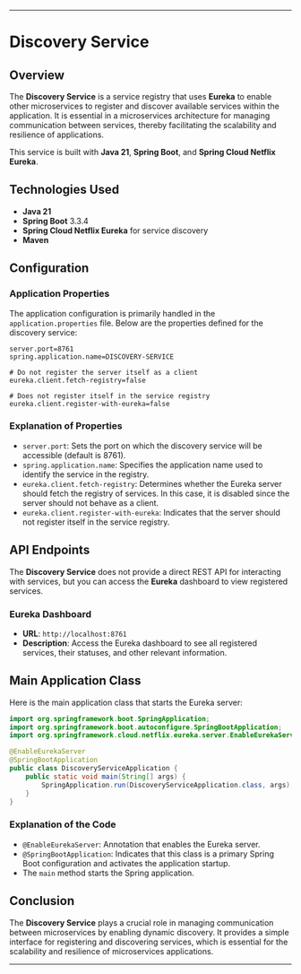 
---

# Discovery Service

## Overview
The **Discovery Service** is a service registry that uses **Eureka** to enable other microservices to register and discover available services within the application. It is essential in a microservices architecture for managing communication between services, thereby facilitating the scalability and resilience of applications.

This service is built with **Java 21**, **Spring Boot**, and **Spring Cloud Netflix Eureka**.

## Technologies Used
- **Java 21**
- **Spring Boot** 3.3.4
- **Spring Cloud Netflix Eureka** for service discovery
- **Maven**

## Configuration
### Application Properties
The application configuration is primarily handled in the `application.properties` file. Below are the properties defined for the discovery service:

```properties
server.port=8761
spring.application.name=DISCOVERY-SERVICE

# Do not register the server itself as a client
eureka.client.fetch-registry=false

# Does not register itself in the service registry
eureka.client.register-with-eureka=false
```

### Explanation of Properties
- `server.port`: Sets the port on which the discovery service will be accessible (default is 8761).
- `spring.application.name`: Specifies the application name used to identify the service in the registry.
- `eureka.client.fetch-registry`: Determines whether the Eureka server should fetch the registry of services. In this case, it is disabled since the server should not behave as a client.
- `eureka.client.register-with-eureka`: Indicates that the server should not register itself in the service registry.

## API Endpoints
The **Discovery Service** does not provide a direct REST API for interacting with services, but you can access the **Eureka** dashboard to view registered services.

### Eureka Dashboard
- **URL**: `http://localhost:8761`
- **Description**: Access the Eureka dashboard to see all registered services, their statuses, and other relevant information.

## Main Application Class
Here is the main application class that starts the Eureka server:

```java
import org.springframework.boot.SpringApplication;
import org.springframework.boot.autoconfigure.SpringBootApplication;
import org.springframework.cloud.netflix.eureka.server.EnableEurekaServer;

@EnableEurekaServer
@SpringBootApplication
public class DiscoveryServiceApplication {
    public static void main(String[] args) {
        SpringApplication.run(DiscoveryServiceApplication.class, args);
    }
}
```

### Explanation of the Code
- `@EnableEurekaServer`: Annotation that enables the Eureka server.
- `@SpringBootApplication`: Indicates that this class is a primary Spring Boot configuration and activates the application startup.
- The `main` method starts the Spring application.

## Conclusion
The **Discovery Service** plays a crucial role in managing communication between microservices by enabling dynamic discovery. It provides a simple interface for registering and discovering services, which is essential for the scalability and resilience of microservices applications.

---